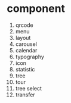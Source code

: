 # component 
1. qrcode
1. menu
1. layout
1. carousel
1. calendar
1. typography
1. icon
1. statistic
1. tree
1. tour
1. tree select
1. transfer

